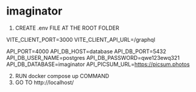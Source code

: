 # imaginator

1. CREATE .env FILE AT THE ROOT FOLDER

VITE_CLIENT_PORT=3000
VITE_CLIENT_API_URL=/graphql

API_PORT=4000
API_DB_HOST=database
API_DB_PORT=5432
API_DB_USER_NAME=postgres
API_DB_PASSWORD=qwe123ewq321
API_DB_DATABASE=imaginator
API_PICSUM_URL=https://picsum.photos

2. RUN docker compose up COMMAND
3. GO TO http://localhost/ 
